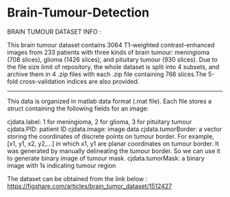 # Brain-Tumour-Detection

BRAIN TUMOUR DATASET INFO :

This brain tumour dataset contains 3064 T1-weighted contrast-enhanced images
from 233 patients with three kinds of brain tumour: meningioma (708 slices),
glioma (1426 slices), and pituitary tumour (930 slices). Due to the file size
limit of repository, the whole dataset is split into 4 subsets, and archive
them in 4 .zip files with each .zip file containing 766 slices.The 5-fold
cross-validation indices are also provided.

-----
This data is organized in matlab data format (.mat file). Each file stores a struct
containing the following fields for an image:

cjdata.label: 1 for meningioma, 2 for glioma, 3 for pituitary tumour
cjdata.PID: patient ID
cjdata.image: image data
cjdata.tumorBorder: a vector storing the coordinates of discrete points on tumour border.
		For example, [x1, y1, x2, y2,...] in which x1, y1 are planar coordinates on tumour border.
		It was generated by manually delineating the tumour border. So we can use it to generate
		binary image of tumour mask.
cjdata.tumorMask: a binary image with 1s indicating tumour region

The dataset can be obtained from the link below :
https://figshare.com/articles/brain_tumor_dataset/1512427

